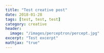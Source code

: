 ```yaml
---
title: "Test creative post"
date: 2018-01-28
tags: [test, test, test]
category: creative
header:
  image: "/images/perceptron/percept.jpg"
excerpt: "Test excerpt"
mathjax: "true"
---
```

